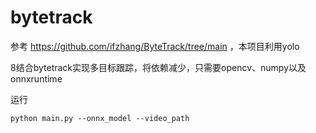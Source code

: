 # bytetrack

参考 https://github.com/ifzhang/ByteTrack/tree/main ，本项目利用yolo

8结合bytetrack实现多目标跟踪，将依赖减少，只需要opencv、numpy以及onnxruntime

运行

```shell
python main.py --onnx_model --video_path
```
